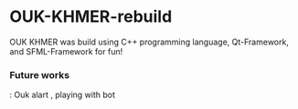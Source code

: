 # OUK-KHMER-rebuild
OUK KHMER was build using C++ programming language, Qt-Framework, and SFML-Framework for fun!
<br>
<h3>Future works</h3> : Ouk alart , playing with bot
